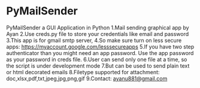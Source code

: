 # PyMailSender
PyMailSender a GUI Application in Python
1.Mail sending graphical app by Ayan
2.Use creds.py file to store your credentials like email and password
3.This app is for gmail smtp server, 
4.So make sure turn on less secure apps: https://myaccount.google.com/lesssecureapps
5.If you have two step authenticator than you might need an app password. Use the app password as your password in creds file.
6.User can send only one file at a time, so the script is under development mode
7.But can be used to send plain text or html decorated emails
8.Filetype supported for attachment: doc,xlsx,pdf,txt,jpeg,jpg,png,gif
9.Contact: ayanu881@gmail.com
